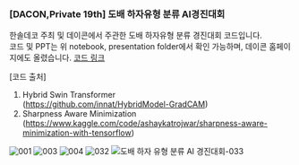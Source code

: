 ### [DACON,Private 19th] 도배 하자유형 분류 AI경진대회    
한솔데코 주최 및 데이콘에서 주관한 도배 하자유형 분류 경진대회 코드입니다.    
코드 및 PPT는 위 notebook, presentation folder에서 확인 가능하며, 데이콘 홈페이지에도 올렸습니다. [코드 링크](https://dacon.io/competitions/official/236082/codeshare/8754?page=1&dtype=recent)   
   
[코드 출처]   
1. Hybrid Swin Transformer    
  (https://github.com/innat/HybridModel-GradCAM)    
2. Sharpness Aware Minimization   
  (https://www.kaggle.com/code/ashaykatrojwar/sharpness-aware-minimization-with-tensorflow)      
   
![001](https://github.com/hoon-bari/DACON_HansolWallPaper/assets/121400054/47922abf-f7af-473a-86d9-ea28428c0557)
![003](https://github.com/hoon-bari/DACON_HansolWallPaper/assets/121400054/869dbc76-2bcb-437e-ab0a-6355c2b40434)
![004](https://github.com/hoon-bari/DACON_HansolWallPaper/assets/121400054/88cff273-8ec7-4730-aae1-d331f3479ec0)
![032](https://github.com/hoon-bari/DACON_HansolWallPaper/assets/121400054/b2cad34e-415d-49a9-ade9-6d07b34cd98d)
![도배 하자 유형 분류 AI 경진대회-033](https://github.com/hoon-bari/DACON_HansolWallPaper/assets/121400054/6c29b3e8-86ca-4e37-a96a-ef65671cd6e1)

